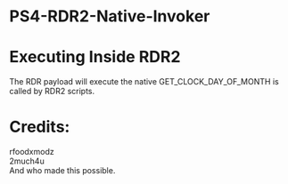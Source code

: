 # PS4-RDR2-Native-Invoker

# Executing Inside RDR2
The RDR payload will execute the native GET_CLOCK_DAY_OF_MONTH is called by RDR2 scripts.



# Credits:
rfoodxmodz<br>
2much4u<br>
And who made this possible.
